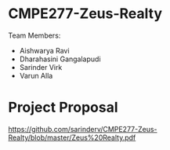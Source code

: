 # CMPE277-Zeus-Realty

Team Members:
- Aishwarya Ravi
- Dharahasini Gangalapudi
- Sarinder Virk
- Varun Alla

# Project Proposal
https://github.com/sarinderv/CMPE277-Zeus-Realty/blob/master/Zeus%20Realty.pdf

